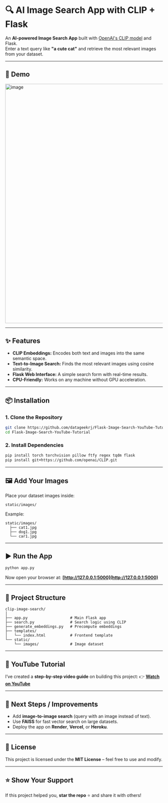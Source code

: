 # 🔍 AI Image Search App with CLIP + Flask

An **AI-powered Image Search App** built with [OpenAI's CLIP model](https://github.com/openai/CLIP) and Flask.  
Enter a text query like **"a cute cat"** and retrieve the most relevant images from your dataset.

---

## 🚀 Demo

<img width="993" height="766" alt="image" src="https://github.com/user-attachments/assets/ddf5dfb3-5248-442b-8bb3-75952944b037" />


---

## ✨ Features
- **CLIP Embeddings:** Encodes both text and images into the same semantic space.
- **Text-to-Image Search:** Finds the most relevant images using cosine similarity.
- **Flask Web Interface:** A simple search form with real-time results.
- **CPU-Friendly:** Works on any machine without GPU acceleration.

---

## 📦 Installation
### 1. Clone the Repository
```bash
git clone https://github.com/datageekrj/Flask-Image-Search-YouTube-Tutorial.git
cd Flask-Image-Search-YouTube-Tutorial
````

### 2. Install Dependencies

```bash
pip install torch torchvision pillow ftfy regex tqdm flask
pip install git+https://github.com/openai/CLIP.git
```

---

## 🖼️ Add Your Images

Place your dataset images inside:

```
static/images/
```

Example:

```
static/images/
  ├── cat1.jpg
  ├── dog1.jpg
  └── car1.jpg
```

---

## ▶️ Run the App

```bash
python app.py
```

Now open your browser at:
**[http://127.0.0.1:5000](http://127.0.0.1:5000)**

---

## 📂 Project Structure

```
clip-image-search/
│
├── app.py                   # Main Flask app
├── search.py                # Search logic using CLIP
├── generate_embeddings.py   # Precompute embeddings
├── templates/
│   └── index.html           # Frontend template
└── static/
    └── images/              # Image dataset
```

---

## 🎥 YouTube Tutorial

I’ve created a **step-by-step video guide** on building this project:
👉 **[Watch on YouTube](https://youtube.com/yourvideo)**

---

## 🧠 Next Steps / Improvements

* Add **image-to-image search** (query with an image instead of text).
* Use **FAISS** for fast vector search on large datasets.
* Deploy the app on **Render**, **Vercel**, or **Heroku**.

---

## 📜 License

This project is licensed under the **MIT License** – feel free to use and modify.

---

## ⭐ Show Your Support

If this project helped you, **star the repo** ⭐ and share it with others!

```
